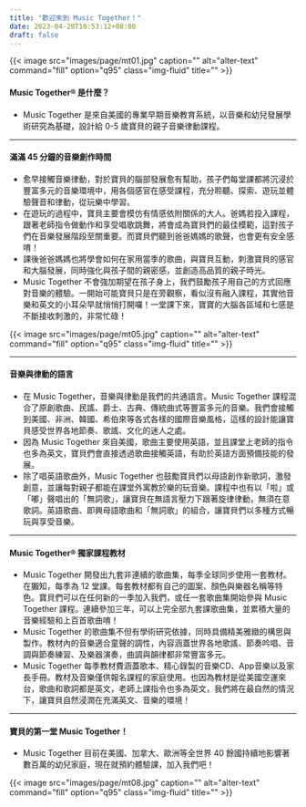 ```yaml
---
title: "歡迎來到 Music Together！"
date: 2023-04-20T10:53:12+08:00
draft: false
---
```


{{< image src="images/page/mt01.jpg" caption="" alt="alter-text" command="fill" option="q95" class="img-fluid" title="" >}}

#### Music Together® 是什麼？
* Music Together 是來自美國的專業早期音樂教育系統，以音樂和幼兒發展學術研究為基礎，設計給 0-5 歲寶貝的親子音樂律動課程。

---

#### 滿滿 45 分鐘的音樂創作時間
* 愈早接觸音樂律動，對於寶貝的腦部發展愈有幫助，孩子們每堂課都將沉浸於豐富多元的音樂環境中，用各個感官在感受課程，充分聆聽、探索、遊玩並體驗聲音和律動，從玩樂中學習。
* 在遊玩的過程中，寶貝主要會模仿有情感依附關係的大人。爸媽若投入課程，跟著老師指令做動作和享受唱歌跳舞，將會成為寶貝們的最佳模範，這對孩子們在音樂發展階段至關重要。而寶貝們聽到爸爸媽媽的歌聲，也會更有安全感唷！
* 課後爸爸媽媽也將學會如何在家用當季的歌曲，與寶貝互動，刺激寶貝的感官和大腦發展，同時強化與孩子間的親密感，並創造高品質的親子時光。
* Music Together 不會強加期望在孩子身上，我們鼓勵孩子用自己的方式回應對音樂的體驗。一開始可能寶貝只是在旁觀察，看似沒有融入課程，其實他音樂和英文的小耳朵早就悄悄打開囉！一堂課下來，寶寶的大腦各區域和七感是不斷接收刺激的，非常忙碌！

{{< image src="images/page/mt05.jpg" caption="" alt="alter-text" command="fill" option="q95" class="img-fluid" title="" >}}

---

#### 音樂與律動的語言
* 在 Music Together，音樂與律動是我們的共通語言。Music Together 課程混合了原創歌曲、民謠、爵士、古典、傳統曲式等豐富多元的音樂。我們會接觸到美國、非洲、韓國、希伯來等各式各樣的國際音樂風格，這樣的設計能讓寶貝感受世界各地節奏、歌謠、文化的迷人之處。
* 因為 Music Together 來自美國，歌曲主要使用英語，並且課堂上老師的指令也多為英文，寶貝們會直接透過歌曲接觸英語，有助於英語方面預備技能的發展。
* 除了唱英語歌曲外，Music Together 也鼓勵寶貝們以母語創作新歌詞，激發創意，並讓每對親子都能在課堂外寓教於樂的玩音樂。課程中也有以「啦」或「嘟」聲唱出的「無詞歌」，讓寶貝在無語言壓力下跟著旋律律動，無須在意歌詞。英語歌曲、即興母語歌曲和「無詞歌」的組合，讓寶貝們以多種方式暢玩與享受音樂。

---

#### Music Together® 獨家課程教材
* Music Together 開發出九套非連續的歌曲集，每季全球同步使用一套教材。在獺知，每季為 12 堂課。每套教材都有自己的圖案、顏色與樂器名稱等特色。寶貝們可以在任何新的一季加入我們，或任一套歌曲集開始參與 Music Together 課程。連續參加三年，可以上完全部九套課歌曲集，並累積大量的音樂經驗和上百首歌曲唷！
* Music Together 的歌曲集不但有學術研究依據，同時具備精美雅緻的構思與製作。教材內的音樂適合童聲的調性，內容涵蓋世界各地歌謠、節奏吟唱、音調與節奏練習、及樂器演奏，曲調與韻律都非常豐富多元。
* Music Together 每季教材費涵蓋歌本、精心錄製的音樂CD、App音樂以及家長手冊。教材及音樂僅供報名課程的家庭使用。也因為教材是從美國空運來台，歌曲和歌詞都是英文，老師上課指令也多為英文，我們將在最自然的情況下，讓寶貝自然浸潤在充滿英文、音樂的環境！

---

#### 寶貝的第一堂 Music Together！
* Music Together 目前在美國、加拿大、歐洲等全世界 40 餘國持續地影響著數百萬的幼兒家庭，現在就預約體驗課，加入我們吧！

{{< image src="images/page/mt08.jpg" caption="" alt="alter-text" command="fill" option="q95" class="img-fluid" title="" >}}
